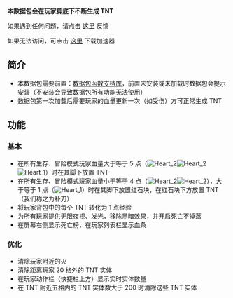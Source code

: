 **本数据包会在玩家脚底下不断生成 TNT**

如果遇到任何问题，请点击 [这里](https://github.com/WhiteElephant-abc/SetBlock-TNT/issues/new/choose) 反馈

如果无法访问，可点击 [这里](https://steampp.net/) 下载加速器

## 简介

- 本数据包需要前置：[数据包函数支持库](https://www.mcmod.cn/class/17244.html "数据包函数支持库")，前置未安装或未加载时数据包会提示安装（不安装会导致数据包所有功能无法使用）
- 数据包第一次加载后需要玩家的血量更新一次（如受伤）方可正常生成 TNT

## 功能

### 基本

- 在所有生存、冒险模式玩家血量大于等于 5 点（![Heart_2](https://zh.minecraft.wiki/images/Heart_%28icon%29.png)![Heart_2](https://zh.minecraft.wiki/images/Heart_%28icon%29.png)![Heart_1](https://zh.minecraft.wiki/images/Half_Heart_%28icon%29.png)）时在其脚下放置 TNT
- 在所有生存、冒险模式玩家血量小于等于 4 点（![Heart_2](https://zh.minecraft.wiki/images/Heart_%28icon%29.png)![Heart_2](https://zh.minecraft.wiki/images/Heart_%28icon%29.png)），大于等于 1 点（![Heart_1](https://zh.minecraft.wiki/images/Half_Heart_%28icon%29.png)）时在其脚下放置红石块，在红石块下方放置 TNT（我们称之为补刀）
- 将玩家背包中的每个 TNT 转化为 1 点经验
- 为所有玩家提供无限夜视、发光，移除黑暗效果，并开启死亡不掉落
- 在屏幕右侧显示死亡榜，在玩家列表栏显示血条

### 优化

- 清除玩家附近的火
- 清除距离玩家 20 格外的 TNT 实体
- 在玩家动作栏（快捷栏上方）显示实时实体数量  
- 在 TNT 附近五格内的 TNT 实体数大于 200 时清除这些 TNT 实体
